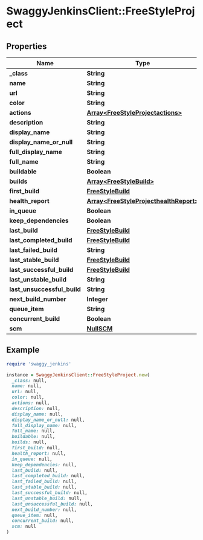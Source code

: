 # SwaggyJenkinsClient::FreeStyleProject

## Properties

| Name | Type | Description | Notes |
| ---- | ---- | ----------- | ----- |
| **_class** | **String** |  | [optional] |
| **name** | **String** |  | [optional] |
| **url** | **String** |  | [optional] |
| **color** | **String** |  | [optional] |
| **actions** | [**Array&lt;FreeStyleProjectactions&gt;**](FreeStyleProjectactions.md) |  | [optional] |
| **description** | **String** |  | [optional] |
| **display_name** | **String** |  | [optional] |
| **display_name_or_null** | **String** |  | [optional] |
| **full_display_name** | **String** |  | [optional] |
| **full_name** | **String** |  | [optional] |
| **buildable** | **Boolean** |  | [optional] |
| **builds** | [**Array&lt;FreeStyleBuild&gt;**](FreeStyleBuild.md) |  | [optional] |
| **first_build** | [**FreeStyleBuild**](FreeStyleBuild.md) |  | [optional] |
| **health_report** | [**Array&lt;FreeStyleProjecthealthReport&gt;**](FreeStyleProjecthealthReport.md) |  | [optional] |
| **in_queue** | **Boolean** |  | [optional] |
| **keep_dependencies** | **Boolean** |  | [optional] |
| **last_build** | [**FreeStyleBuild**](FreeStyleBuild.md) |  | [optional] |
| **last_completed_build** | [**FreeStyleBuild**](FreeStyleBuild.md) |  | [optional] |
| **last_failed_build** | **String** |  | [optional] |
| **last_stable_build** | [**FreeStyleBuild**](FreeStyleBuild.md) |  | [optional] |
| **last_successful_build** | [**FreeStyleBuild**](FreeStyleBuild.md) |  | [optional] |
| **last_unstable_build** | **String** |  | [optional] |
| **last_unsuccessful_build** | **String** |  | [optional] |
| **next_build_number** | **Integer** |  | [optional] |
| **queue_item** | **String** |  | [optional] |
| **concurrent_build** | **Boolean** |  | [optional] |
| **scm** | [**NullSCM**](NullSCM.md) |  | [optional] |

## Example

```ruby
require 'swaggy_jenkins'

instance = SwaggyJenkinsClient::FreeStyleProject.new(
  _class: null,
  name: null,
  url: null,
  color: null,
  actions: null,
  description: null,
  display_name: null,
  display_name_or_null: null,
  full_display_name: null,
  full_name: null,
  buildable: null,
  builds: null,
  first_build: null,
  health_report: null,
  in_queue: null,
  keep_dependencies: null,
  last_build: null,
  last_completed_build: null,
  last_failed_build: null,
  last_stable_build: null,
  last_successful_build: null,
  last_unstable_build: null,
  last_unsuccessful_build: null,
  next_build_number: null,
  queue_item: null,
  concurrent_build: null,
  scm: null
)
```

